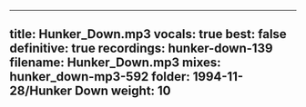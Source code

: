 
---
title: Hunker_Down.mp3
vocals: true
best: false
definitive: true
recordings: hunker-down-139
filename: Hunker_Down.mp3
mixes: hunker_down-mp3-592
folder: 1994-11-28/Hunker Down
weight: 10
---
